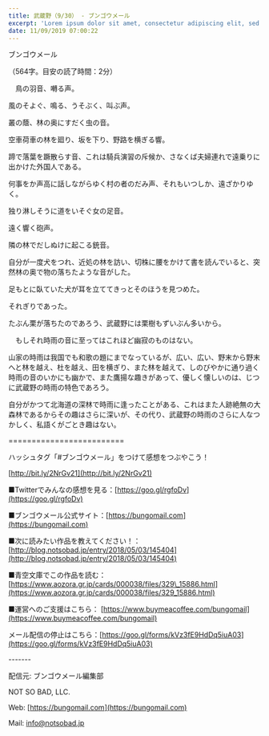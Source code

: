 ```yaml
---
title: 武蔵野（9/30） - ブンゴウメール
excerpt: 'Lorem ipsum dolor sit amet, consectetur adipiscing elit, sed do eiusmod tempor incididunt ut labore et dolore magna aliqua. Praesent elementum facilisis leo vel fringilla est ullamcorper eget. At imperdiet dui accumsan sit amet nulla facilisi morbi tempus.'
date: 11/09/2019 07:00:22
---
```


ブンゴウメール

（564字。目安の読了時間：2分）

　鳥の羽音、囀る声。

風のそよぐ、鳴る、うそぶく、叫ぶ声。

叢の蔭、林の奥にすだく虫の音。

空車荷車の林を廻り、坂を下り、野路を横ぎる響。

蹄で落葉を蹶散らす音、これは騎兵演習の斥候か、さなくば夫婦連れで遠乗りに出かけた外国人である。

何事をか声高に話しながらゆく村の者のだみ声、それもいつしか、遠ざかりゆく。

独り淋しそうに道をいそぐ女の足音。

遠く響く砲声。

隣の林でだしぬけに起こる銃音。

自分が一度犬をつれ、近処の林を訪い、切株に腰をかけて書を読んでいると、突然林の奥で物の落ちたような音がした。

足もとに臥ていた犬が耳を立ててきっとそのほうを見つめた。

それぎりであった。

たぶん栗が落ちたのであろう、武蔵野には栗樹もずいぶん多いから。

　もしそれ時雨の音に至ってはこれほど幽寂のものはない。

山家の時雨は我国でも和歌の題にまでなっているが、広い、広い、野末から野末へと林を越え、杜を越え、田を横ぎり、また林を越えて、しのびやかに通り過く時雨の音のいかにも幽かで、また鷹揚な趣きがあって、優しく懐しいのは、じつに武蔵野の時雨の特色であろう。

自分がかつて北海道の深林で時雨に逢ったことがある、これはまた人跡絶無の大森林であるからその趣はさらに深いが、その代り、武蔵野の時雨のさらに人なつかしく、私語くがごとき趣はない。

\=========================

ハッシュタグ「#ブンゴウメール」をつけて感想をつぶやこう！　

[http://bit.ly/2NrGv21](http://bit.ly/2NrGv21)

■Twitterでみんなの感想を見る：[https://goo.gl/rgfoDv](https://goo.gl/rgfoDv)

■ブンゴウメール公式サイト：[https://bungomail.com](https://bungomail.com)

■次に読みたい作品を教えてください！：[http://blog.notsobad.jp/entry/2018/05/03/145404](http://blog.notsobad.jp/entry/2018/05/03/145404)

■青空文庫でこの作品を読む：[https://www.aozora.gr.jp/cards/000038/files/329\_15886.html](https://www.aozora.gr.jp/cards/000038/files/329_15886.html)

■運営へのご支援はこちら： [https://www.buymeacoffee.com/bungomail](https://www.buymeacoffee.com/bungomail)

メール配信の停止はこちら：[https://goo.gl/forms/kVz3fE9HdDq5iuA03](https://goo.gl/forms/kVz3fE9HdDq5iuA03)

\-------

配信元: ブンゴウメール編集部

NOT SO BAD, LLC.

Web: [https://bungomail.com](https://bungomail.com)

Mail: info@notsobad.jp
